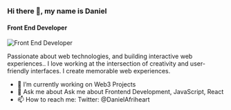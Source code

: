 ### Hi there 👋, my name is Daniel
#### Front End Developer
![Front End Developer](https://i.pinimg.com/564x/b0/63/ad/b063adfbd56fff5657909a952318bdf7.jpg)

Passionate about web technologies, and building interactive web experiences.. I love working at the intersection of creativity and user-friendly interfaces. I create memorable web experiences.


- 🔭 I’m currently working on Web3 Projects 
- 💬 Ask me about Ask me about Frontend Development, JavaScript, React 
- 📫 How to reach me: Twitter: @DanielAfriheart 



